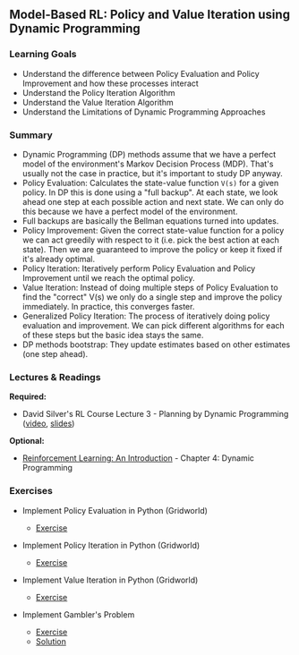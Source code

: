 ## Model-Based RL: Policy and Value Iteration using Dynamic Programming

### Learning Goals

- Understand the difference between Policy Evaluation and Policy Improvement and how these processes interact
- Understand the Policy Iteration Algorithm
- Understand the Value Iteration Algorithm
- Understand the Limitations of Dynamic Programming Approaches


### Summary

- Dynamic Programming (DP) methods assume that we have a perfect model of the environment's Markov Decision Process (MDP). That's usually not the case in practice, but it's important to study DP anyway.
- Policy Evaluation: Calculates the state-value function `V(s)` for a given policy. In DP this is done using a "full backup". At each state, we look ahead one step at each possible action and next state. We can only do this because we have a perfect model of the environment.
- Full backups are basically the Bellman equations turned into updates.
- Policy Improvement: Given the correct state-value function for a policy we can act greedily with respect to it (i.e. pick the best action at each state). Then we are guaranteed to improve the policy or keep it fixed if it's already optimal.
- Policy Iteration: Iteratively perform Policy Evaluation and Policy Improvement until we reach the optimal policy.
- Value Iteration: Instead of doing multiple steps of Policy Evaluation to find the "correct" V(s) we only do a single step and improve the policy immediately. In practice, this converges faster.
- Generalized Policy Iteration: The process of iteratively doing policy evaluation and improvement. We can pick different algorithms for each of these steps but the basic idea stays the same.
- DP methods bootstrap: They update estimates based on other estimates (one step ahead).


### Lectures & Readings

**Required:**

- David Silver's RL Course Lecture 3 - Planning by Dynamic Programming ([video](https://www.youtube.com/watch?v=Nd1-UUMVfz4), [slides](http://www0.cs.ucl.ac.uk/staff/d.silver/web/Teaching_files/DP.pdf))

**Optional:**

- [Reinforcement Learning: An Introduction](http://incompleteideas.net/book/RLbook2018.pdf) - Chapter 4: Dynamic Programming


### Exercises

- Implement Policy Evaluation in Python (Gridworld)
  - [Exercise](PolicyEvaluation.cpp)

- Implement Policy Iteration in Python (Gridworld)
  - [Exercise](PolicyIteration.cpp)

- Implement Value Iteration in Python (Gridworld)
  - [Exercise](ValueIteration.cpp)

- Implement Gambler's Problem
  - [Exercise](Gamblers%20Problem.ipynb)
  - [Solution](Gamblers%20Problem%20Solution.ipynb)
